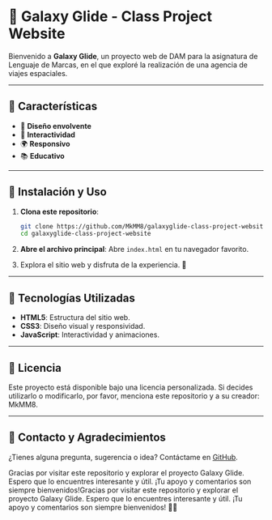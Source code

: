 # 🌌 Galaxy Glide - Class Project Website

Bienvenido a **Galaxy Glide**, un proyecto web de DAM para la asignatura de Lenguaje de Marcas, en el que exploré la realización de una agencia de viajes espaciales.

---

## 🌟 Características

- 🚐 **Diseño envolvente**
- 🚀 **Interactividad**
- 🌍 **Responsivo**
- 📚 **Educativo**

---

## 🚀 Instalación y Uso

1. **Clona este repositorio**:
   ```bash
   git clone https://github.com/MkMM8/galaxyglide-class-project-website.git
   cd galaxyglide-class-project-website
   ```

2. **Abre el archivo principal**:
   Abre `index.html` en tu navegador favorito.

3. Explora el sitio web y disfruta de la experiencia. 🌌

---

## 🔧 Tecnologías Utilizadas

- **HTML5**: Estructura del sitio web.
- **CSS3**: Diseño visual y responsividad.
- **JavaScript**: Interactividad y animaciones.

---

## 📜 Licencia

Este proyecto está disponible bajo una licencia personalizada. Si decides utilizarlo o modificarlo, por favor, menciona este repositorio y a su creador: MkMM8.

---

## 💬 Contacto y Agradecimientos

¿Tienes alguna pregunta, sugerencia o idea? Contáctame en [GitHub](https://github.com/MkMM8).

Gracias por visitar este repositorio y explorar el proyecto Galaxy Glide. Espero que lo encuentres interesante y útil. ¡Tu apoyo y comentarios son siempre bienvenidos!Gracias por visitar este repositorio y explorar el proyecto Galaxy Glide. Espero que lo encuentres interesante y útil. ¡Tu apoyo y comentarios son siempre bienvenidos! 🌌🚀


